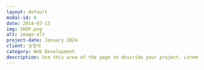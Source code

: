 ```yaml
---
layout: default
modal-id: 6
date: 2014-07-13
img: SHOP.png
alt: image-alt
project-date: January 2024
client: 송현석
category: Web Development
description: Use this area of the page to describe your project. Lorem ipsum dolor sit amet, consectetur adipisicing elit. Mollitia neque assumenda ipsam nihil, molestias magnam, recusandae quos quis inventore quisquam velit asperiores, vitae? Reprehenderit soluta, eos quod consequuntur itaque. Nam.
---
```


